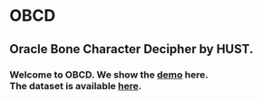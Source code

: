 # OBCD
## Oracle Bone Character Decipher by HUST.
### Welcome to OBCD. We show the [demo](http://27.17.184.204:7680/OBCdiffuser) here.<br /> The dataset is available [here](https://github.com/RomanticGodVAN/character-Evolution-Dataset).
